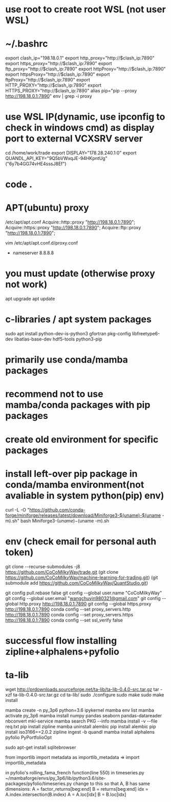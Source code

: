 # use root to create root WSL (not user WSL)
# ~/.bashrc
export clash_ip="198.18.0.1"
export http_proxy="http://$clash_ip:7890"
export https_proxy="http://$clash_ip:7890"
export ftp_proxy="http://$clash_ip:7890"
export httpProxy="http://$clash_ip:7890"
export httpsProxy="http://$clash_ip:7890"
export ftpProxy="http://$clash_ip:7890"
export HTTP_PROXY="http://$clash_ip:7890"
export HTTPS_PROXY="http://$clash_ip:7890"
alias pip="pip --proxy http://198.18.0.1:7890"
env | grep -i proxy
# use WSL IP(dynamic, use ipconfig to check in windows cmd) as display port to external VCXSRV server
cd /home/work/trade
export DISPLAY="178.28.240.1:0"
export QUANDL_API_KEY="9Q5bVWxqJE-94HKpntUg"
("6y7b4GG74vHE4sssJ8Ef")
# code .

# APT(ubuntu) proxy
/etc/apt/apt.conf
Acquire::http::proxy "http://198.18.0.1:7890";
Acquire::https::proxy "http://198.18.0.1:7890";
Acquire::ftp::proxy "http://198.18.0.1:7890";

vim /etc/apt/apt.conf.d/proxy.conf
- nameserver 8.8.8.8

# you must update (otherwise proxy not work)
apt upgrade
apt update
# c-libraries / apt system packages
sudo apt install python-dev-is-python3 gfortran pkg-config libfreetype6-dev libatlas-base-dev hdf5-tools python3-pip

# primarily use conda/mamba packages
# recommend not to use mamba/conda packages with pip packages
# create old environment for specific packages
# install left-over pip package in conda/mamba environment(not avaliable in system python(pip) env)
curl -L -O "https://github.com/conda-forge/miniforge/releases/latest/download/Miniforge3-$(uname)-$(uname -m).sh"
bash Miniforge3-$(uname)-$(uname -m).sh

# env (check email for personal auth token)
git clone --recurse-submodules -j8 https://github.com/CoCoMilkyWay/trade.git
(git clone https://github.com/CoCoMilkyWay/machine-learning-for-trading.git)
(git submodule add https://github.com/CoCoMilkyWay/QuantStudio.git)

git config pull.rebase false
git config --global user.name "CoCoMilkyWay"
git config --global user.email "wangchuyin980321@gmail.com"
git config --global http.proxy http://198.18.0.1:7890
git config --global https.proxy http://198.18.0.1:7890
conda config --set proxy_servers.http http://198.18.0.1:7890
conda config --set proxy_servers.https http://198.18.0.1:7890
conda config --set ssl_verify false

# successful flow installing zipline+alphalens+pyfolio

# ta-lib
wget http://prdownloads.sourceforge.net/ta-lib/ta-lib-0.4.0-src.tar.gz
tar -xzf ta-lib-0.4.0-src.tar.gz
cd ta-lib/
sudo ./configure
sudo make
sudo make install

mamba create -n py_3p6 python=3.6 ipykernel
mamba env list
mamba activate py_3p6
mamba install numpy pandas seaborn pandas-datareader nbconvert mkl-service
mamba search PKG --info
mamba install -v --file req.txt
pip install zipline
mamba uninstall alembic
pip install alembic
pip install iso3166==2.0.2
zipline ingest -b quandl
mamba install alphalens pyfolio PyPortfolioOpt

sudo apt-get install sqlitebrowser

from importlib import metadata as importlib_metadata =>
import importlib_metadata

in pyfolio's rolling_fama_french function(line 550) in timeseries.py
~/mambaforge/envs/py_3p6/lib/python3.6/site-packages/pyfolio/timeseries.py
change to this so that A, B has same dimensions:
    A = factor_returns[beg:end]
    B = returns[beg:end]
    idx = A.index.intersection(B.index)
    A = A.loc[idx]
    B = B.loc[idx]

# 
